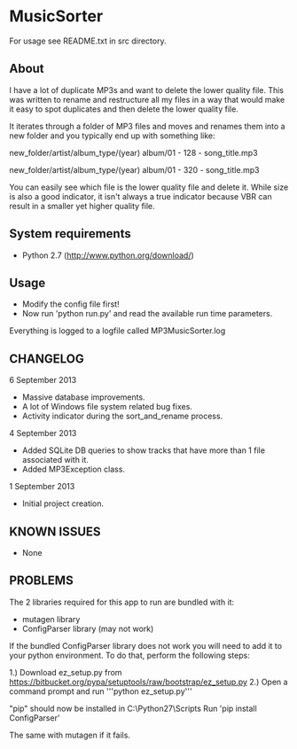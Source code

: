 MusicSorter
===========

For usage see README.txt in src directory.


About
-----

I have a lot of duplicate MP3s and want to delete the lower quality file.
This was written to rename and restructure all my files in a way that
would make it easy to spot duplicates and then delete the lower quality
file. 

It iterates through a folder of MP3 files and moves and renames them into
a new folder and you typically end up with something like: 

new_folder/artist/album_type/(year) album/01 - 128 - song_title.mp3

new_folder/artist/album_type/(year) album/01 - 320 - song_title.mp3

You can easily see which file is the lower quality file and delete it.
While size is also a good indicator, it isn't always a true indicator
because VBR can result in a smaller yet higher quality file.





System requirements
-------------------

  * Python 2.7 (http://www.python.org/download/)




Usage
-----

  * Modify the config file first!
  * Now run 'python run.py' and read the available run time parameters.

Everything is logged to a logfile called MP3MusicSorter.log




CHANGELOG
---------

6 September 2013

  * Massive database improvements.
  * A lot of Windows file system related bug fixes.
  * Activity indicator during the sort_and_rename process. 


4 September 2013

  * Added SQLite DB queries to show tracks that have more than 1 file associated with it.
  * Added MP3Exception class.


1 September 2013

  * Initial project creation.




KNOWN ISSUES
------------

  * None






PROBLEMS
--------


The 2 libraries required for this app to run are bundled with it:
  
  * mutagen library
  * ConfigParser library  (may not work)

If the bundled ConfigParser library does not work you will need to add it to your python environment.
To do that, perform the following steps:

1.) Download ez_setup.py from https://bitbucket.org/pypa/setuptools/raw/bootstrap/ez_setup.py
2.) Open a command prompt and run
    '''python ez_setup.py'''
    
"pip" should now be installed in C:\Python27\Scripts
Run 'pip install ConfigParser'

The same with mutagen if it fails.



